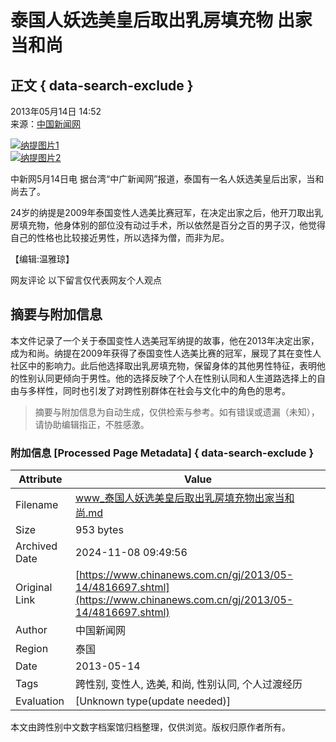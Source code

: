 # 泰国人妖选美皇后取出乳房填充物 出家当和尚

## 正文 { data-search-exclude }


2013年05月14日 14:52  
来源：[中国新闻网](http://www.chinanews.com/)

[![纳提图片1](http://www.chinanews.com/fileftp/2020/03/2020-03-11/U194P4T47D46410F978DT20200311093349.jpg)](http://www.chinanews.com/app/chinanews/index.shtml)  
[![纳提图片2](http://www.chinanews.com/fileftp/2020/03/2020-03-11/U194P4T47D46410F977DT20200311083723.jpg)](http://www.chinaqw.com/qiaobao/app.shtml)

中新网5月14日电 据台湾“中广新闻网”报道，泰国有一名人妖选美皇后出家，当和尚去了。

24岁的纳提是2009年泰国变性人选美比赛冠军，在决定出家之后，他开刀取出乳房填充物，他身体别的部位没有动过手术，所以依然是百分之百的男子汉，他觉得自己的性格也比较接近男性，所以选择为僧，而非为尼。

【编辑:温雅琼】

网友评论 以下留言仅代表网友个人观点

## 摘要与附加信息

<!-- tcd_abstract -->
本文件记录了一个关于泰国变性人选美冠军纳提的故事，他在2013年决定出家，成为和尚。纳提在2009年获得了泰国变性人选美比赛的冠军，展现了其在变性人社区中的影响力。此后他选择取出乳房填充物，保留身体的其他男性特征，表明他的性别认同更倾向于男性。他的选择反映了个人在性别认同和人生道路选择上的自由与多样性，同时也引发了对跨性别群体在社会与文化中的角色的思考。
<!-- tcd_abstract_end -->

> 摘要与附加信息为自动生成，仅供检索与参考。如有错误或遗漏（未知），请协助编辑指正，不胜感激。

### 附加信息 [Processed Page Metadata] { data-search-exclude }

| Attribute       | Value                                  |
|-----------------|----------------------------------------|
| Filename        | www_泰国人妖选美皇后取出乳房填充物出家当和尚.md                             |
| Size            | 953 bytes                           |
| Archived Date   | 2024-11-08 09:49:56                             |
| Original Link   | [https://www.chinanews.com.cn/gj/2013/05-14/4816697.shtml](https://www.chinanews.com.cn/gj/2013/05-14/4816697.shtml)                       |
| Author          | 中国新闻网                               |
| Region          | 泰国                               |
| Date            | 2013-05-14                                 |
| Tags            | 跨性别, 变性人, 选美, 和尚, 性别认同, 个人过渡经历                                 |
| Evaluation            | [Unknown type(update needed)]                                 |
<!-- tcd_table_end -->

本文由跨性别中文数字档案馆归档整理，仅供浏览。版权归原作者所有。
